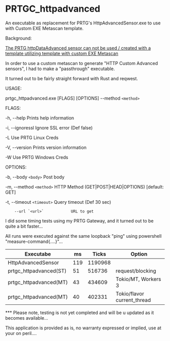 # PRTGC_httpadvanced

An executable as replacement for PRTG's HttpAdvancedSensor.exe to use with Custom EXE Metascan template.

Background:

[The PRTG httpDataAdvanced sensor can not be used / created with a template utilizing template with custom EXE Metascan](https://kb.paessler.com/en/topic/68109-how-can-i-use-meta-scans-for-custom-exe-script-sensors)



In order to use a custom metascan to generate "HTTP Custom Advanced sensors", I had to make a "passthrough" executable.

It turned out to be fairly straight forward with Rust and reqwest.


USAGE:

prtgc_httpadvanced.exe [FLAGS] [OPTIONS] --method `<method>`

FLAGS:

-h, 	--help         Prints help information

-i,     --ignoressl    Ignore SSL error (Def false)

-L                 	   Use PRTG Linux Creds

-V,     --version      Prints version information

-W                 	   Use PRTG Windows Creds


OPTIONS:

-b, 	--body `<body>`          Post body

-m, 	--method `<method>`      HTTP Method (GET|POST|HEAD|OPTIONS) [default: GET]

-t, 	--timeout `<timeout>`    Query timeout (Def 30 sec)

        --url `<url>`            URL to get




I did some timing tests using my PRTG Gateway, and it turned out to be quite a bit faster...

All runs were executed against the same loopback "ping" using powershell "measure-command{....}"...

| Executabe              | ms | Ticks |Option|
| ---------------------- | -- | ----- |----- |
| HttpAdvancedSensor     |119 |1190968|      |
| prtgc_httpadvanced(ST) | 51 | 516736|request/blocking|
| prtgc_httpadvanced(MT) | 43 | 434609|Tokio/MT, Workers 3|
| prtgc_httpadvanced(MT) | 40 | 402331|Tokio/flavor current_thread|




*** Please note, testing is not yet completed and will be u updated as it becomes available...

This application is provided as is, no warranty expressed or implied, use at your on peril....